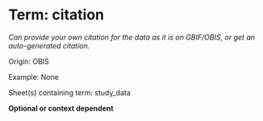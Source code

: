 # Term: citation

*Can provide your own citation for the data as it is on GBIF/OBIS, or get an auto-generated citation.*

Origin: OBIS

Example: None

Sheet(s) containing term: study_data

**Optional or context dependent**